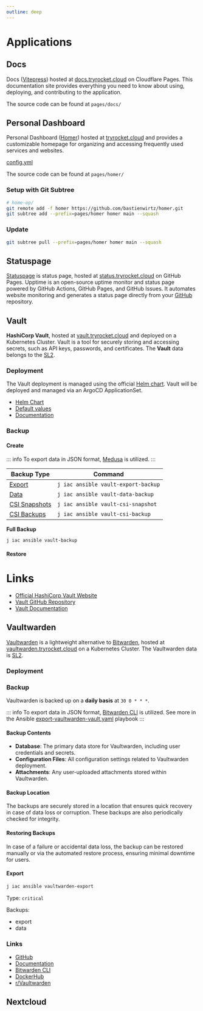 ```yaml
---
outline: deep
---
```


# Applications

## Docs

Docs ([Vitepress](https://vitepress.dev/)) hosted at [docs.tryrocket.cloud](https://docs.tryrocket.cloud) on Cloudflare Pages. This documentation site provides everything you need to know about using, deploying, and contributing to the application.

The source code can be found at `pages/docs/`

## Personal Dashboard

Personal Dashboard ([Homer](https://github.com/bastienwirtz/homer)) hosted at [tryrocket.cloud](https://tryrocket.cloud) and provides a customizable homepage for organizing and accessing frequently used services and websites.

[config.yml](../homer/public/assets/config.yml)

The source code can be found at `pages/homer/`

### Setup with Git Subtree

```sh
# home-op/
git remote add -f homer https://github.com/bastienwirtz/homer.git
git subtree add --prefix=pages/homer homer main --squash
```

### Update

```sh
git subtree pull --prefix=pages/homer homer main --squash
```

## Statuspage

[Statuspage](https://upptime.js.org/) is status page, hosted at [status.tryrocket.cloud](https://status.tryrocket.cloud) on GitHub Pages. Upptime is an open-source uptime monitor and status page powered by GitHub Actions, GitHub Pages, and GitHub Issues. It automates website monitoring and generates a status page directly from your [GitHub](https://github.com/tryrocket-cloud/upptime) repository.

## Vault <Badge type="danger" text="SL2" />

**HashiCorp Vault**, hosted at [vault.tryrocket.cloud](https://vault.tryrocket.cloud) and deployed on a Kubernetes Cluster. Vault is a tool for securely storing and accessing secrets, such as API keys, passwords, and certificates. The **Vault** data belongs to the [SL2](/security-layers#SL2).

### Deployment

The Vault deployment is managed using the official [Helm chart](https://helm.releases.hashicorp.com). Vault will be deployed and managed via an ArgoCD ApplicationSet.

- [Helm Chart](https://github.com/hashicorp/vault-helm)
- [Default values](https://github.com/hashicorp/vault-helm/blob/main/values.yaml)
- [Documentation](https://developer.hashicorp.com/vault/docs/platform/k8s/helm)

### Backup

#### Create

::: info
To export data in JSON format, [Medusa](https://github.com/jonasvinther/medusa) is utilized.
:::

| **Backup Type**                                 | **Command**                         |
|-------------------------------------------------|-------------------------------------|
| [Export](/backup-general#export)                | `j iac ansible vault-export-backup` |
| [Data](/backup-general#data)                    | `j iac ansible vault-data-backup`   |
| [CSI Snapshots](/backup-general#csi-snapshots)  | `j iac ansible vault-csi-snapshot`  |
| [CSI Backups](/backup-general#csi-backups)      | `j iac ansible vault-csi-backup`    |

**Full Backup**

```sh
j iac ansible vault-backup
```

#### Restore

# Links

- [Official HashiCorp Vault Website](https://www.hashicorp.com/products/vault)
- [Vault GitHub Repository](https://github.com/hashicorp/vault)
- [Vault Documentation](https://www.vaultproject.io/docs)

## Vaultwarden <Badge type="danger" text="SL2" />

[Vaultwarden](https://github.com/dani-garcia/vaultwarden) is a lightweight alternative to [Bitwarden](https://bitwarden.com), hosted at [vaultwarden.tryrocket.cloud](https://vaultwarden.tryrocket.cloud) on a Kubernetes Cluster. The Vaultwarden data is [SL2](/security-layers#SL2).

### Deployment

### Backup

Vaultwarden is backed up on a **daily basis** at `30 0 * * *`.

::: info
To export data in JSON format, [Bitwarden CLI](https://github.com/bitwarden/clients) is utilized. See more in the Ansible [export-vaultwarden-vault.yaml](../../iac/ansible/export-vaultwarden-vault.yaml) playbook
:::

#### Backup Contents

- **Database**: The primary data store for Vaultwarden, including user credentials and secrets.
- **Configuration Files**: All configuration settings related to Vaultwarden deployment.
- **Attachments**: Any user-uploaded attachments stored within Vaultwarden.

#### Backup Location

The backups are securely stored in a location that ensures quick recovery in case of data loss or corruption. These backups are also periodically checked for integrity.

#### Restoring Backups

In case of a failure or accidental data loss, the backup can be restored manually or via the automated restore process, ensuring minimal downtime for users.

#### Export

```sh
j iac ansible vaultwarden-export
```

Type: `critical`

Backups:

- export
- data

### Links

- [GitHub](https://github.com/dani-garcia/vaultwarden)
- [Documentation](https://github.com/dani-garcia/vaultwarden/wiki)
- [Bitwarden CLI](https://github.com/bitwarden/cli)
- [DockerHub](https://hub.docker.com/r/vaultwarden/server)
- [r/Vaultwarden](https://www.reddit.com/r/Vaultwarden/)

## Nextcloud
